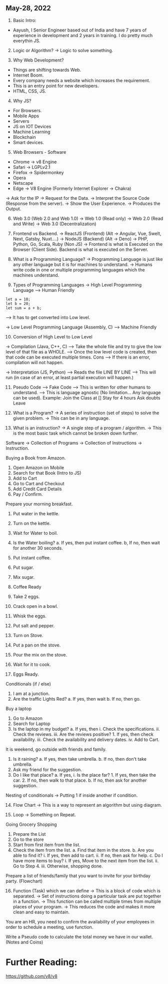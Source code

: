 ## May-28, 2022

1. Basic Intro:
- Aayush, I Senior Engineer based out of India and have 7 years of experience in development and 2 years in training. I do pretty much everythin JS.

2. Logic or Algorithm?
-> Logic to solve something.

3. Why Web Development?
- Things are shifting towards Web.
- Internet Boom.
- Every company needs a website which increases the requirement.
- This is an entry point for new developers.
- HTML, CSS, JS.

4. Why JS?
- For Browsers.
- Mobile Apps
- Servers
- JS on IOT Devices
- Machine Learning
- Blockchain
- Smart devices.

5. Web Browsers - Software
- Chrome -> v8 Engine
- Safari -> LGPLv2.1
- Firefox -> Spidermonkey
- Opera
- Netscape 
- Edge -> V8 Engine (Formerly Internet Explorer -> Chakra)

-> Ask for the IP
-> Request for the Data.
-> Interpret the Source Code (Response from the server).
-> Show the User Experience.
-> Produces the Output.

6. Web 3.0 (Web 2.0 and Web 1.0)
-> Web 1.0 (Read only)
-> Web 2.0 (Read and Write)
-> Web 3.0 (Decentralization)

7. Frontend vs Backend.
-> ReactJS (Frontend) (Alt -> Angular, Vue, Swelt, Next, Gatsby, Nuxt....)
-> NodeJS (Backend) (Alt -> Deno) -> PHP, Python, Go, Scala, Ruby (Non JS)
-> Frontend is what is Executed on the Browser (Client Side). Backend is what is executed on the Server.

8. What is a Programming Language?
-> Programming Language is just like any other language but it is for machines to understand.
-> Humans write code in one or multiple programming languages which the machines understand.

9. Types of Programming Languages
-> High Level Programming Language
--> Human Friendly

```
let a = 10;
let b = 20;
let sum = a + b;
```

--> It has to get converted into Low level.

-> Low Level Programming Language (Assembly, C)
--> Machine Friendly

10. Conversion of High Level to Low Level

-> Compilation (Java, C++, C)
--> Take the whole file and try to give the low level of that file as a WHOLE.
--> Once the low level code is created, then that code can be executed multiple times.
Cons
--> If there is an error, compilation will not happen.


-> Interpretation (JS, Python)
--> Reads the file LINE BY LINE
--> This will run (in case of an error, at least partial execution will happen.)


11. Pseudo Code
--> Fake Code
--> This is written for other humans to understand.
--> This is language agnostic (No limitation... Any language can be used).
Example:
Join the Class at []
Stay for 4 hours
Ask doubts
Leave

12. What is a Program?
-> A series of instruction (set of steps) to solve the given problem.
-> This can be in any language.

13. What is an instruction?
-> A single step of a program / algorithm.
-> This is the most basic task which cannot be broken down further.

Software -> Collection of Programs -> Collection of Instructions -> Instruction.


Buying a Book from Amazon.
1. Open Amazon on Mobile
2. Search for that Book (Intro to JS)
3. Add to Cart
4. Go to Cart and Checkout
5. Add Credit Card Details
6. Pay / Confirm.

Prepare your morning breakfast.
1. Put water in the kettle.
2. Turn on the kettle.
3. Wait for Water to boil.
4. Is the Water boiling?
    a. If yes, then put instant coffee.
    b, If no, then wait for another 30 seconds.
4. Put instant coffee.
5. Put sugar.
6. Mix sugar.
7. Coffee Ready

8. Take 2 eggs.
9. Crack open in a bowl.
10. Whisk the eggs.
11. Put salt and pepper.
12. Turn on Stove.
13. Put a pan on the stove.
14. Pour the mix on the stove.
15. Wait for it to cook.
16. Eggs Ready.


Conditionals (if / else)
1. I am at a junction.
2. Are the traffic Lights Red?
    a. If yes, then wait
    b. If no, then go.

Buy a laptop
1. Go to Amazon
2. Search for Laptop
3. Is the laptop in my budget?
    a. If yes, then
        i. Check the specifications.
        ii. Check the reviews.
        iii. Are the reviews positive?
          1. If yes, then check availability.
          iii. Check the availability and delivery dates.
          iv. Add to Cart.


It is weekend, go outside with friends and family.
1. Is it raining?
  a. If yes, then take umbrella.
  b. If no, then don't take umbrella.
2. Ask my friend for the suggestion.
3. Do I like that place?
  a. If yes, 
    i. Is the place far?
	    1. If yes, then take the car.
	    2. If no, then walk to that place.
  b. If no, then ask for another suggestion.


Nesting of conditionals -> Putting 1 if inside another if condition.


14. Flow Chart
-> This is a way to represent an algorithm but using diagram.

15. Loop -> Something on Repeat.

Going Grocery Shopping
1. Prepare the List
2. Go to the store
3. Start from first item from the list.
4. Check the item from the list.
  a. Find that item in the store.
  b. Are you able to find it?
    i. If yes, then add to cart.
    ii. If no, then ask for help.
  c. Do I have more items to buy?
    i. If yes, Move to the next item from the list.
    ii. Go to Step 4.
    iii. Otherwise, shopping done.



Prepare a list of friends/family that you want to invite for your birthday party. (Flowchart)

16. Function (Task) which we can define
-> This is a block of code which is separated.
-> Set of instructions doing a particular task are put together in a function.
-> This function can be called multiple times from multiple places of your program.
-> This reduces the code and makes it more clean and easy to maintain.


You are an HR, you need to confirm the availability of your employees in order to schedule a meeting, use function.

Write a Pseudo code to calculate the total money we have in our wallet. (Notes and Coins)




# Further Reading:
https://github.com/v8/v8